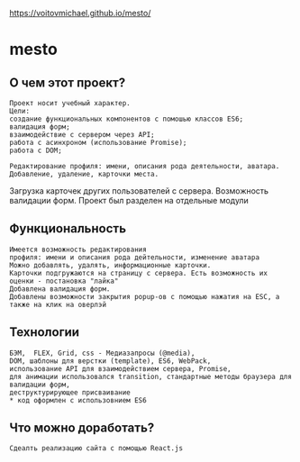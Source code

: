 https://voitovmichael.github.io/mesto/
# mesto

## О чем этот проект?
	Проект носит учебный характер.
	Цели: 
	создание функциональных компонентов с помошью классов ES6; 
	валидация форм;
	взаимодействие с сервером через API;
	работа с асинхроном (использование Promise);
	работа с DOM;
	
	Редактирование профиля: имени, описания рода деятельности, аватара.  Добавление, удаление, карточки места.
Загрузка карточек других пользователей с сервера. Возможность валидации форм. Проект был разделен на отдельные модули


## Функциональность
	Имеется возможность редактирования
	профиля: имени и описания рода дейтельности, изменение аватара
	Можно добавлять, удалять, информационные карточки.
	Карточки подгружаются на страницу с сервера. Есть возможность их оценки - постановка "лайка"
	Добавлена валидация форм.
	Добавлены возможности закрытия popup-ов с помощью нажатия на ESC, а также на клик на оверлэй

## Технологии
	БЭМ,  FLEX, Grid, css - Медиазапросы (@media), 
	DOM, шаблоны для верстки (template), ES6, WebPack, 
	использование API для взаимодействием сервера, Promise,
	для анимации использовался transition, стандартные методы браузера для валидации форм, 
	деструктурирующее присваивание
	* код оформлен с использовнием ES6
	
## Что можно доработать?
	Сдеалть реализацию сайта с помощью React.js
	
	
